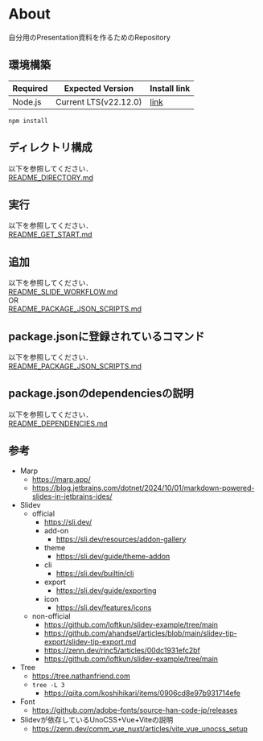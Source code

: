 # About

自分用のPresentation資料を作るためのRepository

## 環境構築

| Required | Expected Version      | Install link                           |
|----------|-----------------------|----------------------------------------|
| Node.js  | Current LTS(v22.12.0) | [link](https://nodejs.org/en/download) |

```
npm install
```

## ディレクトリ構成

以下を参照してください．  
[README_DIRECTORY.md](README_DIRECTORY.md)

## 実行

以下を参照してください．  
[README_GET_START.md](README_GET_START.md)

## 追加

以下を参照してください．  
[README_SLIDE_WORKFLOW.md](./scripts/workflow_for_slides/README_SLIDE_WORKFLOW.md)  
OR  
[README_PACKAGE_JSON_SCRIPTS.md](README_PACKAGE_JSON_SCRIPTS)

## package.jsonに登録されているコマンド

以下を参照してください．  
[README_PACKAGE_JSON_SCRIPTS.md](README_PACKAGE_JSON_SCRIPTS)

## package.jsonのdependenciesの説明

以下を参照してください．  
[README_DEPENDENCIES.md](README_DEPENDENCIES.md)

## 参考

- Marp
    - https://marp.app/
    - https://blog.jetbrains.com/dotnet/2024/10/01/markdown-powered-slides-in-jetbrains-ides/
- Slidev
    - official
        - https://sli.dev/
        - add-on
            - https://sli.dev/resources/addon-gallery
        - theme
            - https://sli.dev/guide/theme-addon
        - cli
            - https://sli.dev/builtin/cli
        - export
            - https://sli.dev/guide/exporting
        - icon
            - https://sli.dev/features/icons
    - non-official
        - https://github.com/loftkun/slidev-example/tree/main
        - https://github.com/ahandsel/articles/blob/main/slidev-tip-export/slidev-tip-export.md
        - https://zenn.dev/rinc5/articles/00dc1931efc2bf
        - https://github.com/loftkun/slidev-example/tree/main
- Tree
    - https://tree.nathanfriend.com
    - `tree -L 3`
        - https://qiita.com/koshihikari/items/0906cd8e97b931714efe
- Font
    - https://github.com/adobe-fonts/source-han-code-jp/releases
- Slidevが依存しているUnoCSS+Vue+Viteの説明
    - https://zenn.dev/comm_vue_nuxt/articles/vite_vue_unocss_setup
